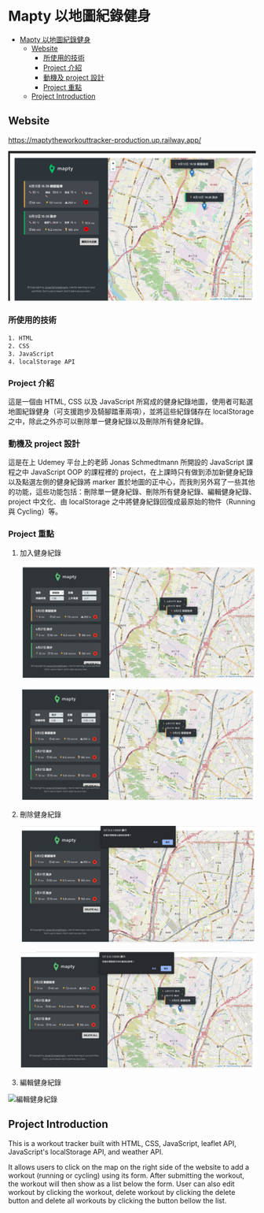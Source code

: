 # Mapty 以地圖紀錄健身

- [Mapty 以地圖紀錄健身](#mapty-以地圖紀錄健身)
  - [Website](#website)
    - [所使用的技術](#所使用的技術)
    - [Project 介紹](#project-介紹)
    - [動機及 project 設計](#動機及-project-設計)
    - [Project 重點](#project-重點)
  - [Project Introduction](#project-introduction)

## Website

<https://maptytheworkouttracker-production.up.railway.app/>

![Cover](for_readme/Cover.png 'Cover')

### 所使用的技術

    1. HTML
    2. CSS
    3. JavaScript
    4. localStorage API

### Project 介紹

這是一個由 HTML, CSS 以及 JavaScript 所寫成的健身紀錄地圖，使用者可點選地圖紀錄健身（可支援跑步及騎腳踏車兩項），並將這些紀錄儲存在 localStorage 之中，除此之外亦可以刪除單一健身紀錄以及刪除所有健身紀錄。

### 動機及 project 設計

這是在上 Udemey 平台上的老師 Jonas Schmedtmann 所開設的 JavaScript 課程之中 JavaScript OOP 的課程裡的 project，在上課時只有做到添加新健身紀錄以及點選左側的健身紀錄將 marker 置於地圖的正中心，而我則另外寫了一些其他的功能，這些功能包括：刪除單一健身紀錄、刪除所有健身紀錄、編輯健身紀錄、project 中文化、由 localStorage 之中將健身紀錄回復成最原始的物件（Running 與 Cycling）等。

### Project 重點

1. 加入健身紀錄

   ![跑步](for_readme/running.png '跑步')

   ![騎腳踏車](for_readme/cycling.png '騎腳踏車')

2. 刪除健身紀錄

   ![刪除單一健身紀錄](for_readme/delete_this.png '刪除單一健身紀錄')

   ![刪除所有健身紀錄](for_readme/delete_all.png '刪除所有健身紀錄')

3. 編輯健身紀錄

![編輯健身紀錄](for_readme/edit.png '編輯健身紀錄')

## Project Introduction

This is a workout tracker built with HTML, CSS, JavaScript, leaflet API, JavaScript's localStorage API, and weather API.

It allows users to click on the map on the right side of the website to add a workout (running or cycling) using its form. After submitting the workout, the workout will then show as a list below the form. User can also edit workout by clicking the workout, delete workout by clicking the delete button and delete all workouts by clicking the button bellow the list.
